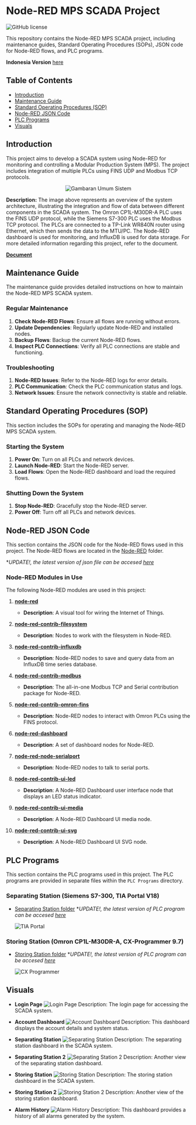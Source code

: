 # Node-RED MPS SCADA Project

![GitHub license](https://img.shields.io/github/license/your-username/Node-RED-MPS-SCADA)

This repository contains the Node-RED MPS SCADA project, including maintenance guides, Standard Operating Procedures (SOPs), JSON code for Node-RED flows, and PLC programs.

**Indonesia Version** [here](README_ID.md)

## Table of Contents

- [Introduction](#introduction)
- [Maintenance Guide](#maintenance-guide)
- [Standard Operating Procedures (SOP)](#standard-operating-procedures-sop)
- [Node-RED JSON Code](#node-red-json-code)
- [PLC Programs](#plc-programs)
- [Visuals](#visuals)

## Introduction

This project aims to develop a SCADA system using Node-RED for monitoring and controlling a Modular Production System (MPS). The project includes integration of multiple PLCs using FINS UDP and Modbus TCP protocols.

<p align="center">
  <img src="Media/Gambaran%20Umum%20Sistem.png" alt="Gambaran Umum Sistem">
</p>
<p>
  <b>Description:</b> The image above represents an overview of the system architecture, illustrating the integration and flow of data between different components in the SCADA system. The Omron CP1L-M30DR-A PLC uses the FINS UDP protocol, while the Siemens S7-300 PLC uses the Modbus TCP protocol. The PLCs are connected to a TP-Link WR840N router using Ethernet, which then sends the data to the MTU/PC. The Node-RED dashboard is used for monitoring, and InfluxDB is used for data storage. For more detailed information regarding this project, refer to the document.</p> 
  
 **[Document](https://drive.google.com/drive/folders/1bjL1nOgoUtoKfisTbz3VI7c0y7SYFpge)**


## Maintenance Guide

The maintenance guide provides detailed instructions on how to maintain the Node-RED MPS SCADA system.

### Regular Maintenance

1. **Check Node-RED Flows**: Ensure all flows are running without errors.
2. **Update Dependencies**: Regularly update Node-RED and installed nodes.
3. **Backup Flows**: Backup the current Node-RED flows.
4. **Inspect PLC Connections**: Verify all PLC connections are stable and functioning.

### Troubleshooting

1. **Node-RED Issues**: Refer to the Node-RED logs for error details.
2. **PLC Communication**: Check the PLC communication status and logs.
3. **Network Issues**: Ensure the network connectivity is stable and reliable.

## Standard Operating Procedures (SOP)

This section includes the SOPs for operating and managing the Node-RED MPS SCADA system.

### Starting the System

1. **Power On**: Turn on all PLCs and network devices.
2. **Launch Node-RED**: Start the Node-RED server.
3. **Load Flows**: Open the Node-RED dashboard and load the required flows.

### Shutting Down the System

1. **Stop Node-RED**: Gracefully stop the Node-RED server.
2. **Power Off**: Turn off all PLCs and network devices.

## Node-RED JSON Code

This section contains the JSON code for the Node-RED flows used in this project. The Node-RED flows are located in the [Node-RED](Node-RED) folder.

*_UPDATE!, the latest version of json file can be accesed [here](https://drive.google.com/drive/folders/10uxmqPGALChSED5ThXodnPyLMykk3cX8?usp=sharing)_

### Node-RED Modules in Use

The following Node-RED modules are used in this project:

1. **[node-red](https://nodered.org/docs/getting-started/local)**
   - **Description**: A visual tool for wiring the Internet of Things.

2. **[node-red-contrib-filesystem](https://flows.nodered.org/node/node-red-contrib-filesystem)**
   - **Description**: Nodes to work with the filesystem in Node-RED.

3. **[node-red-contrib-influxdb](https://flows.nodered.org/node/node-red-contrib-influxdb)**
   - **Description**: Node-RED nodes to save and query data from an InfluxDB time series database.

4. **[node-red-contrib-modbus](https://flows.nodered.org/node/node-red-contrib-modbus)**
   - **Description**: The all-in-one Modbus TCP and Serial contribution package for Node-RED.

5. **[node-red-contrib-omron-fins](https://flows.nodered.org/node/node-red-contrib-omron-fins)**
   - **Description**: Node-RED nodes to interact with Omron PLCs using the FINS protocol.

6. **[node-red-dashboard](https://flows.nodered.org/node/node-red-dashboard)**
   - **Description**: A set of dashboard nodes for Node-RED.

7. **[node-red-node-serialport](https://flows.nodered.org/node/node-red-node-serialport)**
   - **Description**: Node-RED nodes to talk to serial ports.

8. **[node-red-contrib-ui-led](https://flows.nodered.org/node/node-red-contrib-ui-led)**
   - **Description**: A Node-RED Dashboard user interface node that displays an LED status indicator.

9. **[node-red-contrib-ui-media](https://flows.nodered.org/node/node-red-contrib-ui-media)**
   - **Description**: A Node-RED Dashboard UI media node.

10. **[node-red-contrib-ui-svg](https://flows.nodered.org/node/node-red-contrib-ui-svg)**
    - **Description**: A Node-RED Dashboard UI SVG node.

## PLC Programs

This section contains the PLC programs used in this project. The PLC programs are provided in separate files within the `PLC Programs` directory.

### Separating Station (Siemens S7-300, TIA Portal V18)

- [Separating Station folder](PLC%20Programs/Separating%20Station)
*_UPDATE!, the latest version of PLC program can be accesed [here](https://drive.google.com/drive/folders/17O2cJEBwkU76QFwoHlvGs1rr3tJGL4iN?usp=sharing)_
  
  ![TIA Portal](Media/TIA.png)

### Storing Station (Omron CP1L-M30DR-A, CX-Programmer 9.7)

- [Storing Station folder](PLC%20Programs/Storing%20Station)
*_UPDATE!, the latest version of PLC program can be accesed [here](https://drive.google.com/drive/folders/10B0tcbbc91LAK33eiEgTlZiJ-Xo2hjZp?usp=sharing)_
  
  ![CX Programmer](Media/CX-P.png)

## Visuals

- **Login Page**
  ![Login Page](Media/Login%20Page.png)
  Description: The login page for accessing the SCADA system.

- **Account Dashboard**
  ![Account Dashboard](Media/Account%20Dashboard.png)
  Description: This dashboard displays the account details and system status.

- **Separating Station**
  ![Separating Station](Media/Separating%20Station.png)
  Description: The separating station dashboard in the SCADA system.

- **Separating Station 2**
  ![Separating Station 2](Media/Separating%20Station%202.png)
  Description: Another view of the separating station dashboard.

- **Storing Station**
  ![Storing Station](Media/Storing%20Station.png)
  Description: The storing station dashboard in the SCADA system.

- **Storing Station 2**
  ![Storing Station 2](Media/Storing%20Station%202.png)
  Description: Another view of the storing station dashboard.

- **Alarm History**
  ![Alarm History](Media/Alarm%20history.png)
  Description: This dashboard provides a history of all alarms generated by the system.
